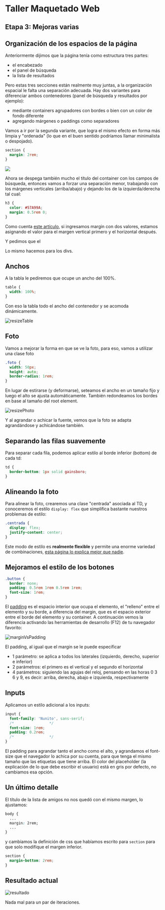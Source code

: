 # Taller Maquetado Web

## Etapa 3: Mejoras varias

## Organización de los espacios de la página

Anteriormente dijimos que la página tenía como estructura tres partes:

- el encabezado
- el panel de búsqueda
- la lista de resultados

Pero estas tres secciones están realmente muy juntas, a la organización espacial le falta una separación adecuada. Hay dos variantes para diferenciar ambos contenedores (panel de búsqueda y resultados por ejemplo):

- mediante containers agrupadores con bordes o bien con un color de fondo diferente
- agregando márgenes o paddings como separadores

Vamos a ir por la segunda variante, que logra el mismo efecto en forma más limpia y "ordenada" (lo que en el buen sentido podríamos llamar minimalista o despojado).

```css
section {
  margin: 2rem;
}
```

![](extra/paso01.png)

Ahora se despega también mucho el título del container con los campos de búsqueda, entonces vamos a forzar una separación menor, trabajando con los márgenes verticales (arriba/abajo) y dejando los de la izquierda/derecha tal cual:

```css
h3 {
  color: #57A99A;
  margin: 0.5rem 0;
}
```

Como cuenta [este artículo](https://developer.mozilla.org/es/docs/Web/CSS/margin), si ingresamos margin con dos valores, estamos asignando el valor para el margen vertical primero y el horizontal después.

Y pedimos que el 

Lo mismo hacemos para los divs.

## Anchos

A la tabla le pediremos que ocupe un ancho del 100%.

```css
table {
  width: 100%;
}
```

Con eso la tabla todo el ancho del contenedor y se acomoda dinámicamente.

![resizeTable](extra/resizeTable.gif)

## Foto

Vamos a mejorar la forma en que se ve la foto, para eso, vamos a utilizar una clase foto

```css
.foto {
  width: 50px;
  height: auto;
  border-radius: 1rem;
}
```

En lugar de estirarse (y deformarse), seteamos el ancho en un tamaño fijo y luego el alto se ajusta automáticamente. También redondeamos los bordes en base al tamaño del root element.

![resizePhoto](extra/resizePhoto.gif)

Y al agrandar o achicar la fuente, vemos que la foto se adapta agrandándose y achicándose también.

## Separando las filas suavemente

Para separar cada fila, podemos aplicar estilo al borde inferior (bottom) de cada td:

```css
td {
  border-bottom: 1px solid gainsboro;
}
```

## Alineando la foto

Para alinear la foto, crearemos una clase "centrada" asociada al TD, y conoceremos el estilo `display: flex` que simplifica bastante nuestros problemas de estilo:

```css
.centrada {
  display: flex;
  justify-content: center;
}
```

Este modo de estilo es **realmente flexible** y permite una enorme variedad de combinaciones, [esta página lo explica mejor que nadie](https://css-tricks.com/snippets/css/a-guide-to-flexbox/).

## Mejoramos el estilo de los botones

```css
.button {
  border: none;
  padding: 0.5rem 1rem 0.5rem 1rem;
  font-size: 1rem;
}
```

El [padding](https://developer.mozilla.org/es/docs/Web/CSS/padding) es el espacio interior que ocupa el elemento, el "relleno" entre el elemento y su borde, a diferencia del margin, que es el espacio exterior entre el borde del elemento y su container. A continuación vemos la diferencia activando las herramientas de desarrollo (F12) de tu navegador favorito:

![marginVsPadding](extra/marginVsPadding.gif)

El padding, al igual que el margin se le puede especificar

- 1 parámetro: se aplica a todos los laterales (izquierdo, derecho, superior e inferior)
- 2 parámetros: el primero es el vertical y el segundo el horizontal
- 4 parámetros: siguiendo las agujas del reloj, pensando en las horas 0 3 6 y 9, es decir: arriba, derecha, abajo e izquierda, respectivamente

## Inputs

Aplicamos un estilo adicional a los inputs:

```css
input {
  font-family: 'Nunito', sans-serif;
  /*                */
  font-size: 1rem;
  padding: 0.2rem;
  /*                */
}
```

El padding para agrandar tanto el ancho como el alto, y agrandamos el font-size que el navegador lo achica por su cuenta, para que tenga el mismo tamaño que las etiquetas que tiene arriba. El color del placeholder (la explicación de lo que debe escribir el usuario) está en gris por defecto, no cambiamos esa opción.

## Un último detalle

El título de la lista de amigos no nos quedó con el mismo margen, lo ajustamos:

```css
body {
  ...
  margin: 2rem;
  ...
}
```

y cambiamos la definición de css que habíamos escrito para `section` para que solo modifique el margen inferior.

```css
section {
  margin-bottom: 2rem;
}
```

## Resultado actual

![resultado](extra/result.png)

Nada mal para un par de iteraciones.

